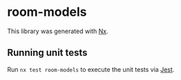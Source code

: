# room-models

This library was generated with [Nx](https://nx.dev).

## Running unit tests

Run `nx test room-models` to execute the unit tests via [Jest](https://jestjs.io).
